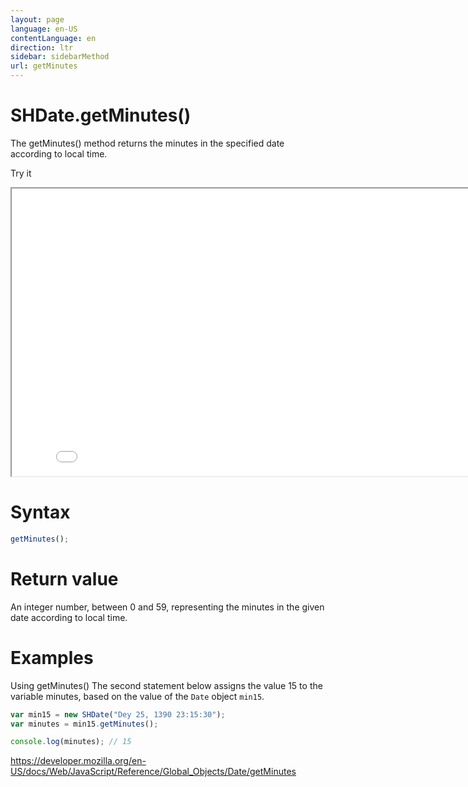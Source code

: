 ```yaml
---
layout: page
language: en-US
contentLanguage: en
direction: ltr
sidebar: sidebarMethod
url: getMinutes
---
```


# SHDate.getMinutes()

The getMinutes() method returns the minutes in the specified date according to local time.

Try it

<iframe style="width: 830px; height: 460px;" src="/SHDateTime-js/examples/live.html?function=getMinutes" title="MDN Web Docs Interactive Example" loading="lazy"></iframe>
<br/>

# Syntax

```js
getMinutes();
```

# Return value

An integer number, between 0 and 59, representing the minutes in the given date according to local time.

# Examples

Using getMinutes()
The second statement below assigns the value 15 to the variable minutes, based on the value of the `Date` object `min15`.

```js
var min15 = new SHDate("Dey 25, 1390 23:15:30");
var minutes = min15.getMinutes();

console.log(minutes); // 15
```

https://developer.mozilla.org/en-US/docs/Web/JavaScript/Reference/Global_Objects/Date/getMinutes

